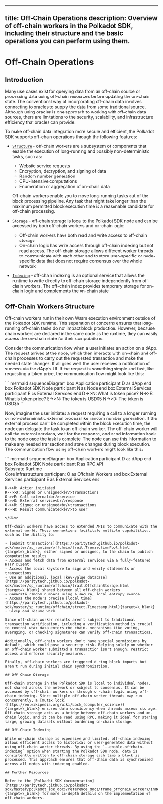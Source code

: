 <!--TODO: delete this page => info moved to 
polkadot-protocol/polkadot-sdk.md-->
---
title: Off-Chain Operations
description: Overview of off-chain workers in the Polkadot SDK, including their structure and the basic operations you can perform using them.
---

# Off-Chain Operations

## Introduction

Many use cases exist for querying data from an off-chain source or processing data using off-chain resources before updating the on-chain state. The conventional way of incorporating off-chain data involves connecting to oracles to supply the data from some traditional source. Although using oracles is one approach to working with off-chain data sources, there are limitations to the security, scalability, and infrastructure efficiency that oracles can provide.

To make off-chain data integration more secure and efficient, the Polkadot SDK supports off-chain operations through the following features:

- [`Structure`](#off-chain-workers-structure) - off-chain workers are a subsystem of components that enable the execution of long-running and possibly non-deterministic tasks, such as:
    - Website service requests
    - Encryption, decryption, and signing of data
    - Random number generation
    - CPU-intensive computations
    - Enumeration or aggregation of on-chain data

    Off-chain workers enable you to move long-running tasks out of the block processing pipeline. Any task that might take longer than the maximum permitted block execution time is a reasonable candidate for off-chain processing.

- [`Storage`](#off-chain-storage) - off-chain storage is local to the Polkadot SDK node and can be accessed by both off-chain workers and on-chain logic:
    - Off-chain workers have both read and write access to off-chain storage
    - On-chain logic has write access through off-chain indexing but not read access. The off-chain storage allows different worker threads to communicate with each other and to store user-specific or node-specific data that does not require consensus over the whole network

- [`Indexing`](#off-chain-indexing) - off-chain indexing is an optional service that allows the runtime to write directly to off-chain storage independently from off-chain workers. The off-chain index provides temporary storage for on-chain logic and complements the on-chain state

## Off-Chain Workers Structure

Off-chain workers run in their own Wasm execution environment outside of the Polkadot SDK runtime. This separation of concerns ensures that long-running off-chain tasks do not impact block production. However, because chain workers are declared in the same code as the runtime, they can easily access the on-chain state for their computations.

Consider the communication flow when a user initiates an action on a dApp. The request arrives at the node, which then interacts with on-chain and off-chain processes to carry out the requested transaction and make the needed state changes. If all goes well, the user receives a notification of success via the dApp's UI. If the request is something simple and fast, like requesting a token price, the communication flow might look like this:

<div class="mermaid">
``` mermaid
sequenceDiagram
    box Application 
    participant D as dApp
    end
    box Polkadot SDK Node
    participant N as Node
    end
    box External Services
    participant E as External Services
    end
    D->>N: What is token price?
    N->>E: What is token price?
    E->>N: The token is USD$5
    N->>D: The token is USD$5
```
</div>

Now, imagine the user initiates a request requiring a call to a longer running or non-deterministic external process like random number generation. If the external process can't be completed within the block execution time, the node can delegate the task to an off-chain worker. The off-chain worker will call the external services, wait for the response, and send information back to the node once the task is complete. The node can use this information to make any needed transaction and state changes during block execution. The communication flow using off-chain workers might look like this:

<div class="mermaid">
``` mermaid
sequenceDiagram
    box Application 
    participant D as dApp
    end
    box Polkadot SDK Node
    participant R as RPC API<br/>Substrate Runtime<br/>Core Infrastructure
    participant O as Offchain Workers
    end
    box External Services
    participant E as External Services
    end
    
    D->>R: Action initiated
    R-->>O: Signed or unsigned<br/>transactions
    O->>E: Call external<br/>service
    E->>O: External service<br/>response
    O->>R: Signed or unsigned<br/>transactions
    R->>D: Result communicated<br/>to user
```
</div>

Off-chain workers have access to extended APIs to communicate with the external world. These connections facilitate multiple capabilities, such as the ability to:

- [Submit transactions](https://paritytech.github.io/polkadot-sdk/master/sp_runtime/offchain/trait.TransactionPool.html){target=\_blank}, either signed or unsigned, to the chain to publish computation results
- Access and fetch data from external services via a fully-featured HTTP client 
- Access the local keystore to sign and verify statements or transactions
- Use an additional, local [key-value database](https://paritytech.github.io/polkadot-sdk/master/sp_runtime/offchain/trait.OffchainStorage.html){target=\_blank} shared between all off-chain workers
- Generate random numbers using a secure, local entropy source
- Access the node's precise [local time](https://paritytech.github.io/polkadot-sdk/master/sp_runtime/offchain/struct.Timestamp.html){target=\_blank}
- Sleep and resume work

Since off-chain worker results aren't subject to traditional transaction verification, including a verification method is crucial to control what data enters the chain. Mechanisms like voting, averaging, or checking signatures can verify off-chain transactions.

Additionally, off-chain workers don't have special permissions by default, which could pose a security risk. Relying solely on whether an off-chain worker submitted a transaction isn't enough; restrict access and enforce security measures.

Finally, off-chain workers are triggered during block imports but aren't run during initial chain synchronization.

## Off-Chain Storage

Off-chain storage in the Polkadot SDK is local to individual nodes, not shared across the network or subject to consensus. It can be accessed by off-chain workers or through on-chain logic using off-chain indexing. Since multiple off-chain worker threads may run concurrently, a [mutex lock](https://en.wikipedia.org/wiki/Lock_(computer_science)){target=\_blank} ensures data consistency when threads access storage. Off-chain storage acts as a bridge between off-chain workers and on-chain logic, and it can be read using RPC, making it ideal for storing large, growing datasets without burdening on-chain storage.

## Off-Chain Indexing

While on-chain storage is expensive and limited, off-chain indexing allows efficient access to historical or user-generated data without using off-chain worker threads. By using the `--enable-offchain-indexing` option when starting the Polkadot SDK node, data is consistently written to off-chain storage each time a block is processed. This approach ensures that off-chain data is synchronized across all nodes with indexing enabled.

## Further Resources

Refer to the [Polkadot SDK documentation](https://paritytech.github.io/polkadot-sdk/master/polkadot_sdk_docs/reference_docs/frame_offchain_workers/index.html){target=\_blank} for more in-depth details on the implementation of off-chain workers.